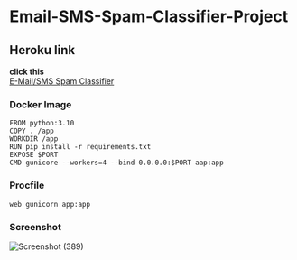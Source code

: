# Email-SMS-Spam-Classifier-Project

## Heroku link

**click this**<br>
[E-Mail/SMS Spam Classifier](https://email-spam-classifier-5.herokuapp.com/)



### Docker Image

    FROM python:3.10
    COPY . /app
    WORKDIR /app
    RUN pip install -r requirements.txt
    EXPOSE $PORT
    CMD gunicore --workers=4 --bind 0.0.0.0:$PORT aap:app
    
    
### Procfile
    web gunicorn app:app

### Screenshot

![Screenshot (389)](https://user-images.githubusercontent.com/96257624/191796006-c6fd050c-197f-4860-9c8d-382ffe70ccfe.png)
